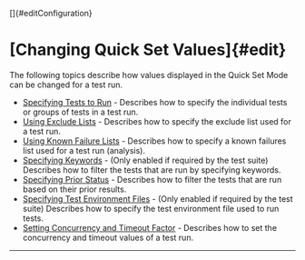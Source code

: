 <!---
  $Id$

  Copyright (c) 2001, 2024, Oracle and/or its affiliates. All rights reserved.
  DO NOT ALTER OR REMOVE COPYRIGHT NOTICES OR THIS FILE HEADER.

  This code is free software; you can redistribute it and/or modify it
  under the terms of the GNU General Public License version 2 only, as
  published by the Free Software Foundation.  Oracle designates this
  particular file as subject to the "Classpath" exception as provided
  by Oracle in the LICENSE file that accompanied this code.

  This code is distributed in the hope that it will be useful, but WITHOUT
  ANY WARRANTY; without even the implied warranty of MERCHANTABILITY or
  FITNESS FOR A PARTICULAR PURPOSE.  See the GNU General Public License
  version 2 for more details (a copy is included in the LICENSE file that
  accompanied this code).

  You should have received a copy of the GNU General Public License version
  2 along with this work; if not, write to the Free Software Foundation,
  Inc., 51 Franklin St, Fifth Floor, Boston, MA 02110-1301 USA.

  Please contact Oracle, 500 Oracle Parkway, Redwood Shores, CA 94065 USA
  or visit www.oracle.com if you need additional information or have any
  questions.
-->

[]{#editConfiguration}

# [Changing Quick Set Values]{#edit}

The following topics describe how values displayed in the Quick Set Mode can be changed for a test
run.

-   [Specifying Tests to Run](initialFiles.html) - Describes how to specify the individual tests or
    groups of tests in a test run.
-   [Using Exclude Lists](excludeList.html) - Describes how to specify the exclude list used for a
    test run.
-   [Using Known Failure Lists](kfl.html) - Describes how to specify a known failures list used for
    a test run (analysis).
-   [Specifying Keywords](keywords.html) - (Only enabled if required by the test suite) Describes
    how to filter the tests that are run by specifying keywords.
-   [Specifying Prior Status](status.html) - Describes how to filter the tests that are run based on
    their prior results.
-   [Specifying Test Environment Files](environment.html) - (Only enabled if required by the test
    suite) Describes how to specify the test environment file used to run tests.
-   [Setting Concurrency and Timeout Factor](execution.html) - Describes how to set the concurrency
    and timeout values of a test run.

----------------------------------------------------------------------------------------------------

